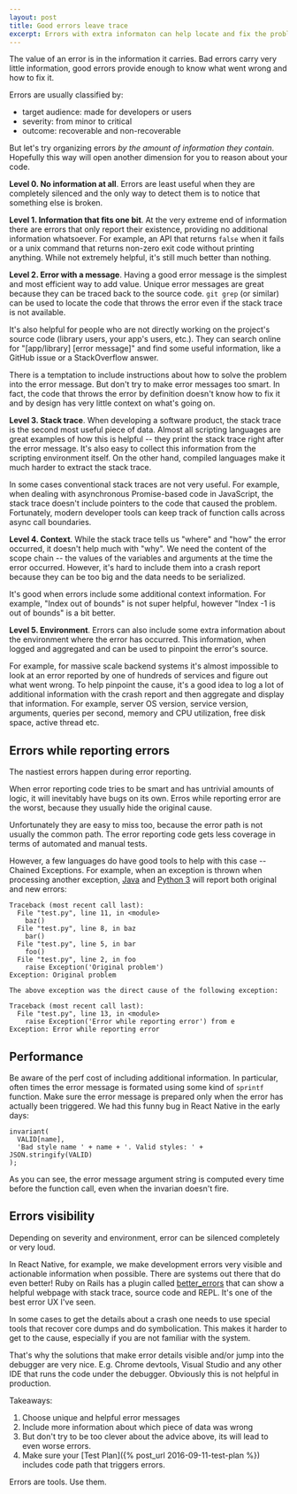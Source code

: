 ```yaml
---
layout: post
title: Good errors leave trace
excerpt: Errors with extra informaton can help locate and fix the problems faster.
---
```


The value of an error is in the information it carries. Bad errors carry very little information, good errors provide enough to know what went wrong and how to fix it.

Errors are usually classified by:

* target audience: made for developers or users
* severity: from minor to critical
* outcome: recoverable and non-recoverable

But let's try organizing errors *by the amount of information they contain*. Hopefully this way will open another dimension for you to reason about your code.

**Level 0. No information at all**. Errors are least useful when they are completely silenced and the only way to detect them is to notice that something else is broken.

**Level 1. Information that fits one bit**. At the very extreme end of information there are errors that only report their existence, providing no additional information whatsoever. For example, an API that returns `false` when it fails or a unix command that returns non-zero exit code without printing anything. While not extremely helpful, it's still much better than nothing.

**Level 2. Error with a message**. Having a good error message is the simplest and most efficient way to add value. Unique error messages are great because they can be traced back to the source code. `git grep` (or similar) can be used to locate the code that throws the error even if the stack trace is not available.

It's also helpful for people who are not directly working on the project's source code (library users, your app's users, etc.). They can search online for "[app/library] [error message]" and find some useful information, like a GitHub issue or a StackOverflow answer.

There is a temptation to include instructions about how to solve the problem into the error message. But don't try to make error messages too smart. In fact, the code that throws the error by definition doesn't know how to fix it and by design has very little context on what's going on.

**Level 3. Stack trace**.  When developing a software product, the stack trace is the second most useful piece of data. Almost all scripting languages are great examples of how this is helpful -- they print the stack trace right after the error message. It's also easy to collect this information from the scripting environment itself. On the other hand, compiled languages make it much harder to extract the stack trace.

In some cases conventional stack traces are not very useful. For example, when dealing with asynchronous Promise-based code in JavaScript, the stack trace doesn't include pointers to the code that caused the problem. Fortunately, modern developer tools can keep track of function calls across async call boundaries.

**Level 4. Context**. While the stack trace tells us "where" and "how" the error occurred, it doesn't help much with "why". We need the content of the scope chain -- the values of the variables and arguments at the time the error occurred. However, it's hard to include them into a crash report because they can be too big and the data needs to be serialized.

It's good when errors include some additional context information. For example, "Index out of bounds" is not super helpful, however "Index -1 is out of bounds" is a bit better.

**Level 5. Environment**. Errors can also include some extra information about the environment where the error has occurred. This information, when logged and aggregated and can be used to pinpoint the error's source.

For example, for massive scale backend systems it's almost impossible to look at an error reported by one of hundreds of services and figure out what went wrong. To help pinpoint the cause, it's a good idea to log a lot of additional information with the crash report and then aggregate and display that information. For example, server OS version, service version, arguments, queries per second, memory and CPU utilization, free disk space, active thread etc.


## Errors while reporting errors

The nastiest errors happen during error reporting.

When error reporting code tries to be smart and has untrivial amounts of logic, it will inevitably have bugs on its own. Erros while reporting error are the worst, because they usually hide the original cause.

Unfortunately they are easy to miss too, because the error path is not usually the common path. The error reporting code gets less coverage in terms of automated and manual tests.

However, a few languages do have good tools to help with this case -- Chained Exceptions. For example, when an exception is thrown when processing another exception, [Java](https://docs.oracle.com/javase/tutorial/essential/exceptions/chained.html) and [Python 3](https://www.python.org/dev/peps/pep-3134/) will report both original and new errors:

```
Traceback (most recent call last):
  File "test.py", line 11, in <module>
    baz()
  File "test.py", line 8, in baz
    bar()
  File "test.py", line 5, in bar
    foo()
  File "test.py", line 2, in foo
    raise Exception('Original problem')
Exception: Original problem

The above exception was the direct cause of the following exception:

Traceback (most recent call last):
  File "test.py", line 13, in <module>
    raise Exception('Error while reporting error') from e
Exception: Error while reporting error
```


## Performance

Be aware of the perf cost of including additional information. In particular, often times the error message is formated using some kind of `sprintf` function. Make sure the error message is prepared only when the error has actually been triggered. We had this funny bug in React Native in the early days:

    invariant(
      VALID[name],
      'Bad style name ' + name + '. Valid styles: ' + JSON.stringify(VALID)
    );

As you can see, the error message argument string is computed every time before the function call, even when the invarian doesn't fire.


## Errors visibility

Depending on severity and environment, error can be silenced completely or very loud.

In React Native, for example, we make development errors very visible and actionable information when possible. There are systems out there that do even better! Ruby on Rails has a plugin called [better_errors](https://github.com/charliesome/better_errors) that can show a helpful webpage with stack trace, source code and REPL. It's one of the best error UX I've seen.

In some cases to get the details about a crash one needs to use special tools that recover core dumps and do symbolication. This makes it harder to get to the cause, especially if you are not familiar with the system.

That's why the solutions that make error details visible and/or jump into the debugger are very nice. E.g. Chrome devtools, Visual Studio and any other IDE that runs the code under the debugger. Obviously this is not helpful in production.

Takeaways:

1. Choose unique and helpful error messages
2. Include more information about which piece of data was wrong
3. But don't try to be too clever about the advice above, its will lead to even worse errors.
4. Make sure your [Test Plan]({% post_url 2016-09-11-test-plan %}) includes code path that triggers errors.

Errors are tools. Use them.
